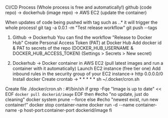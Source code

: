 CI/CD Process (Whole process is free and automatically!)
github (code repo) -> dockerhub (image repo) -> AWS EC2 (update the container)

When updates of code being pushed with tag such as *.*.* it will trigger the whole process!
git tag -a 0.0.1 -m "Test release workflow"
git push --tags

1. Github -> Dockerhub
You can find the workflow "Release to Docker Hub"
Create Personal Access Token (PAT) at Docker Hub
Add docker id & PAT to secrets of the repo (DOCKER_HUB_USERNAME & DOCKER_HUB_ACCESS_TOKEN) (Settings > Secrets > New secret)

2. Dockerhub -> Docker container in AWS EC2 (pull latest images and run a container with it automatically)
Launch EC2 instance (free tier one)
Add inbound rules in the security group of your EC2 instance-> http 0.0.0.0/0
Install docker
Create crontab -> * * * * * sh ~/.docker/cron.sh

Create file ./docker/cron.sh :
#!/bin/sh
if grep -Fqe "Image is up to date" << EOF
`docker pull dockerid/image`
EOF
then
    #echo "no update, just do cleaning"
    docker system prune --force
else
    #echo "newest exist, run new container!"
    docker stop container-name
    docker run -d --name container-name -p host-port:container-port dockerid/image
fi 


